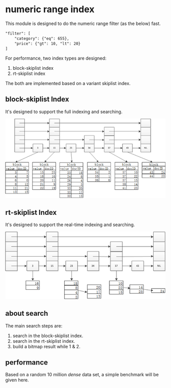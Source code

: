 # numeric range index #
This module is designed to do the numeric range filter (as the below) fast.

    "filter": [
        "category": {"eq": 655},
        "price": {"gt": 10, "lt": 20}
    ]

For performance, two index types are designed:

1. block-skiplist index
2. rt-skiplist index

The both are implemented based on a variant skiplist index.

## block-skiplist Index ##
It's designed to support the full indexing and searching.

![Block-Skiplist Index](/docs/img/gamma/block-skiplist_index.png)

## rt-skiplist Index ##
It's designed to support the real-time indexing and searching.

![rt-Skiplist Index](/docs/img/gamma/rt-skiplist_index.png)

## about search ##
The main search steps are:

1. search in the block-skiplist index.
2. search in the rt-skiplist index.
3. build a bitmap result while 1 & 2.

## performance ##
Based on a random 10 million *dense* data set, a simple benchmark will be given here.
